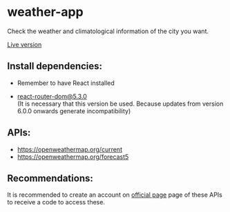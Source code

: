 # weather-app

Check the weather and climatological information of the city you want.

[Live version](https://nicolaslynch.github.io/weather-app/)




## Install dependencies:

- Remember to have React installed

- react-router-dom@5.3.0  
(It is necessary that this version be used. Because updates from version 6.0.0 onwards generate incompatibility)





## APIs:

- https://openweathermap.org/current
- https://openweathermap.org/forecast5




## Recommendations:

It is recommended to create an account on [official page](https://openweathermap.org/) page of these APIs to receive a code to access these.




